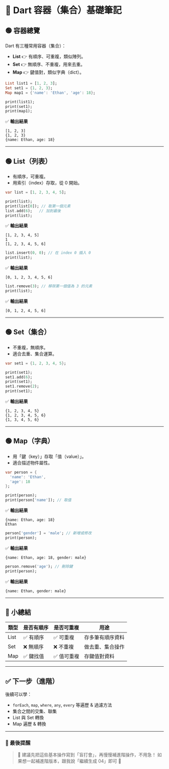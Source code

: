 
# 🌟 Dart 容器（集合）基礎筆記

## 🟢 容器總覽

Dart 有三種常用容器（集合）：

- **List** 👉 有順序、可重複，類似陣列。
- **Set** 👉 無順序、不重複，用來去重。
- **Map** 👉 鍵值對，類似字典（dict）。

```dart
List list1 = [1, 2, 3];
Set set1 = {1, 2, 3};
Map map1 = {'name': 'Ethan', 'age': 18};

print(list1);
print(set1);
print(map1);
```

✅ **輸出結果**
```
[1, 2, 3]
{1, 2, 3}
{name: Ethan, age: 18}
```

---

## 🟢 List（列表）

- 有順序，可重複。
- 用索引（index）存取，從 0 開始。

```dart
var list = [1, 2, 3, 4, 5];

print(list);
print(list[0]); // 取第一個元素
list.add(6);   // 加到最後
print(list);
```

✅ **輸出結果**
```
[1, 2, 3, 4, 5]
1
[1, 2, 3, 4, 5, 6]
```

```dart
list.insert(0, 0); // 在 index 0 插入 0
print(list);
```

✅ **輸出結果**
```
[0, 1, 2, 3, 4, 5, 6]
```

```dart
list.remove(3); // 移除第一個值為 3 的元素
print(list);
```

✅ **輸出結果**
```
[0, 1, 2, 4, 5, 6]
```

---

## 🟢 Set（集合）

- 不重複，無順序。
- 適合去重、集合運算。

```dart
var set1 = {1, 2, 3, 4, 5};

print(set1);
set1.add(6);
print(set1);
set1.remove(2);
print(set1);
```

✅ **輸出結果**
```
{1, 2, 3, 4, 5}
{1, 2, 3, 4, 5, 6}
{1, 3, 4, 5, 6}
```

---

## 🟢 Map（字典）

- 用「鍵（key）」存取「值（value）」。
- 適合描述物件屬性。

```dart
var person = {
  'name': 'Ethan',
  'age': 18
};

print(person);
print(person['name']); // 取值
```

✅ **輸出結果**
```
{name: Ethan, age: 18}
Ethan
```

```dart
person['gender'] = 'male'; // 新增或修改
print(person);
```

✅ **輸出結果**
```
{name: Ethan, age: 18, gender: male}
```

```dart
person.remove('age'); // 刪除鍵
print(person);
```

✅ **輸出結果**
```
{name: Ethan, gender: male}
```

---

## 💬 小總結

| 類型 | 是否有順序 | 是否可重複 | 用途                  |
|---------|-------------|-------------|---------------------|
| List    | ✅ 有順序   | ✅ 可重複 | 存多筆有順序資料 |
| Set     | ❌ 無順序 | ❌ 不重複 | 做去重、集合操作 |
| Map     | ✅ 鍵找值 | ✅ 值可重複 | 存鍵值對資料     |

---

## ✅ 下一步（進階）

後續可以學：

- `forEach`, `map`, `where`, `any`, `every` 等遍歷 & 過濾方法
- 集合之間的交集、聯集
- List 與 Set 轉換
- Map 遍歷 & 轉換

---

### 💬 最後提醒

> 🎯 建議先把這些基本操作寫到「盲打會」，再慢慢補進階操作，不用急！
> 如果想一起補進階版本，跟我說「繼續生成 04」即可 💪
